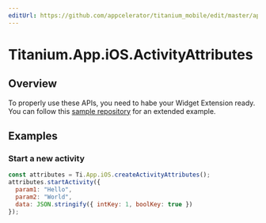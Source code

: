 ```yaml
---
editUrl: https://github.com/appcelerator/titanium_mobile/edit/master/apidoc/Titanium/App/iOS/ActivityAttributes.yml
---
```

# Titanium.App.iOS.ActivityAttributes

<TypeHeader/>

## Overview

To properly use these APIs, you need to habe your Widget Extension ready.
You can follow this [sample repository](https://github.com/hansemannn/titanium-widget-kit-sample-app) for an extended example.

## Examples

### Start a new activity

``` js
const attributes = Ti.App.iOS.createActivityAttributes();
attributes.startActivity({
  param1: "Hello",
  param2: "World",
  data: JSON.stringify({ intKey: 1, boolKey: true })
});
```

<ApiDocs/>

